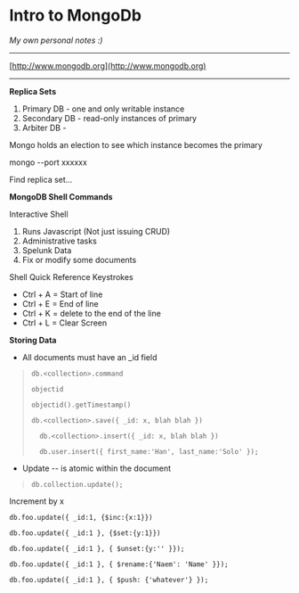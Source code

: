 # Intro to MongoDb #

*My own personal notes :)*


----------

[http://www.mongodb.org](http://www.mongodb.org)

----------

**Replica Sets**



1. Primary DB - one and only writable instance
1. Secondary DB - read-only instances of primary
1. Arbiter DB - 

Mongo holds an election to see which instance becomes the primary

mongo --port xxxxxx

Find replica set...

**MongoDB Shell Commands**


Interactive Shell

1. Runs Javascript (Not just issuing CRUD)
2. Administrative tasks
3. Spelunk Data
4. Fix or modify some documents

Shell Quick Reference Keystrokes

- Ctrl + A = Start of line
- Ctrl + E = End of line
- Ctrl + K = delete to the end of the line
- Ctrl + L = Clear Screen


**Storing Data**

- All documents must have an _id field

>     db.<collection>.command
>     
>     objectid 
>     
>     objectid().getTimestamp()
>     
>     db.<collection>.save({ _id: x, blah blah })
>     
>     	db.<collection>.insert({ _id: x, blah blah })
>     
>     	db.user.insert({ first_name:'Han', last_name:'Solo' });

- Update -- is atomic within the document

>     db.collection.update();

Increment by x

    db.foo.update({ _id:1, {$inc:{x:1}})

    db.foo.update({ _id:1 }, {$set:{y:1}})

    db.foo.update({ _id:1 }, { $unset:{y:'' }});

    db.foo.update({ _id:1 }, { $rename:{'Naem': 'Name' }});

    db.foo.update({ _id:1 }, { $push: {'whatever'} });